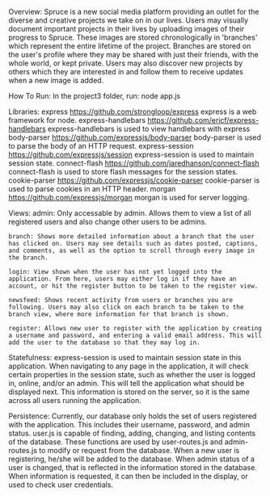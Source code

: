 Overview:
	Spruce is a new social media platform providing an outlet for the diverse and creative projects we take on in our lives. Users may visually document important projects in their lives by uploading images of their progress to Spruce. These images are stored chronologically in 'branches' which represent the entire lifetime of the project. Branches are stored on the user's profile where they may be shared with just their friends, with the whole world, or kept private. Users may also discover new projects by others which they are interested in and follow them to receive updates when a new image is added.

How To Run:
	In the project3 folder, run:
	node app.js

Libraries:
	express https://github.com/strongloop/express
	express is a web framework for node.
	express-handlebars https://github.com/ericf/express-handlebars
	express-handlebars is used to view handlebars with express
	body-parser https://github.com/expressjs/body-parser
	body-parser is used to parse the body of an HTTP request.
	express-session https://github.com/expressjs/session
	express-session is used to maintain session state.
	connect-flash https://github.com/jaredhanson/connect-flash
	connect-flash is used to store flash messages for the session states.
	cookie-parser https://github.com/expressjs/cookie-parser
	cookie-parser is used to parse cookies in an HTTP header.
	morgan https://github.com/expressjs/morgan
	morgan is used for server logging.

Views:
	admin: Only accessable by admin. Allows them to view a list of all registered users and also change other users to be admins.

	branch: Shows more detailed information about a branch that the user has clicked on. Users may see details such as dates posted, captions, and comments, as well as the option to scroll through every image in the branch.

	login: View shown when the user has not yet logged into the application. From here, users may either log in if they have an account, or hit the register button to be taken to the register view.

	newsfeed: Shows recent activity from users or branches you are following. Users may also click on each branch to be taken to the branch view, where more information for that branch is shown.
	
	register: Allows new user to register with the application by creating a username and password, and entering a valid email address. This will add the user to the database so that they may log in.

Statefulness:
	express-session is used to maintain session state in this application. When navigating to any page in the application, it will check certain properties in the session state, such as whether the user is logged in, online, and/or an admin. This will tell the application what should be displayed next. This information is stored on the server, so it is the same across all users running the application.

Persistence:
	Currently, our database only holds the set of users registered with the application. This includes their username, password, and admin status. user.js is capable of finding, adding, changing, and listing contents of the database. These functions are used by user-routes.js and admin-routes.js to modify or request from the database. When a new user is registering, he/she will be added to the database. When admin status of a user is changed, that is reflected in the information stored in the database. When information is requested, it can then be included in the display, or used to check user credentials.
